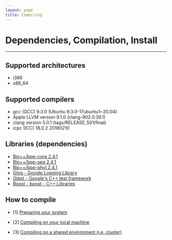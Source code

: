 ```yaml
---
layout: page
title: Compiling
---
```


# Dependencies, Compilation, Install
---

## Supported architectures

- i386
- x86_64


## Supported compilers

- gcc (GCC) 9.3.0 (Ubuntu 9.3.0-17ubuntu1~20.04) 
- Apple LLVM version 9.1.0 (clang-902.0.39.1)
- clang version 5.0.1 (tags/RELEASE_501/final)
- icpc (ICC) 18.0.2 20180210


## Libraries (dependencies)

- [Bio++/bpp-core 2.4.1](https://github.com/BioPP/bpp-core/releases/tag/v2.4.1)
- [Bio++/bpp-seq 2.4.1](https://github.com/BioPP/bpp-seq/releases/tag/v2.4.1)
- [Bio++/bpp-phyl 2.4.1](https://github.com/BioPP/bpp-phyl/releases/tag/v2.4.1)
- [Glog - Google Logging Library](https://github.com/google/glog/releases/tag/v0.5.0)
- [Gtest - Google's C++ test framework](https://github.com/google/googletest/releases/tag/release-1.11.0)
- [Boost - boost - C++ Libraries](https://boostorg.jfrog.io/artifactory/main/release/1.79.0/source/boost_1_79_0.tar.gz)

## How to compile

- [1] [Preparing your system](arpip_ancestral_sequence_reconstruction_under_poisson_indel_proccess_preparing_system.md)

- [2] [Compiling on your local machine](arpip_ancestral_sequence_reconstruction_under_poisson_indel_proccess_compiling_localenv.md)

- [3] [Compiling on a shared environment (i.e. cluster)](arpip_ancestral_sequence_reconstruction_under_poisson_indel_proccess_compiling_sharedenv.md)


